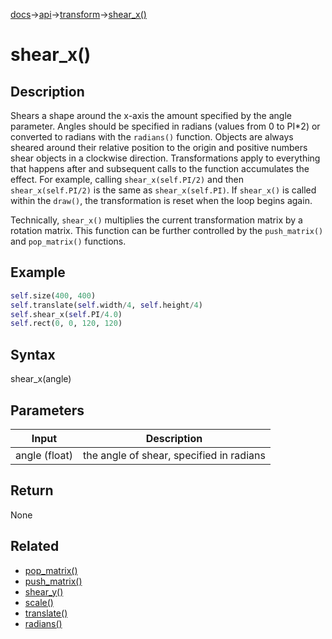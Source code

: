 [docs](/docs/)→[api](/docs/api)→[transform](/docs/api/transform/)→[shear_x()](/docs/api/transform/shear_x_.md)

# shear_x()

## Description

Shears a shape around the x-axis the amount specified by the angle parameter. Angles should be specified in radians (values from 0 to PI*2) or converted to radians with the `radians()` function. Objects are always sheared around their relative position to the origin and positive numbers shear objects in a clockwise direction. Transformations apply to everything that happens after and subsequent calls to the function accumulates the effect. For example, calling `shear_x(self.PI/2)` and then `shear_x(self.PI/2)` is the same as `shear_x(self.PI)`. If `shear_x()` is called within the `draw()`, the transformation is reset when the loop begins again.

Technically, `shear_x()` multiplies the current transformation matrix by a rotation matrix. This function can be further controlled by the `push_matrix()` and `pop_matrix()` functions.

## Example

```py
self.size(400, 400)
self.translate(self.width/4, self.height/4)
self.shear_x(self.PI/4.0)
self.rect(0, 0, 120, 120)
```

## Syntax

shear_x(angle)

## Parameters

| Input | Description |
|-------|-------------|
| angle	(float) | the angle of shear, specified in radians |

## Return

None

## Related

- [pop_matrix()](/docs/api/transform/pop_matrix_.md)
- [push_matrix()](/docs/api/transform/push_matrix_.md)
- [shear_y()](/docs/api/transform/shear_y_.md)
- [scale()](/docs/api/transform/scale_.md)
- [translate()](/docs/api/transform/translate_.md)
- [radians()](/docs/api/math/trigonometry/radians_.md)